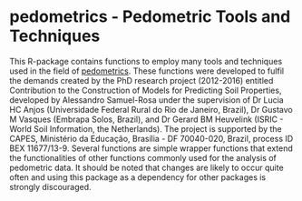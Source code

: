 # pedometrics - Pedometric Tools and Techniques

This R-package contains functions to employ many tools and
techniques used in the field of [pedometrics](http://en.wikipedia.org/wiki/Pedometrics).
These functions were developed to fulfil the demands created by the PhD
research project (2012-2016) entitled Contribution to the Construction of
Models for Predicting Soil Properties, developed by Alessandro Samuel-Rosa
under the supervision of Dr Lucia HC Anjos (Universidade Federal Rural do
Rio de Janeiro, Brazil), Dr Gustavo M Vasques (Embrapa Solos, Brazil), and
Dr Gerard BM Heuvelink (ISRIC - World Soil Information, the Netherlands).
The project is supported by the CAPES, Ministério da Educação, Brasília -
DF 70040-020, Brazil, process ID BEX 11677/13-9. Several functions are
simple wrapper functions that extend the functionalities of other functions
commonly used for the analysis of pedometric data. It should be noted that
changes are likely to occur quite often and using this package as a
dependency for other packages is strongly discouraged.
